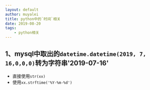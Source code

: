 ```yaml
---
layout: default
author: muyalei
title: python中的`时间`相关
date: 2019-08-20
tags:
    - python相关
---
```



## 1、mysql中取出的`datetime.datetime(2019, 7, 16,0,0,0)`转为字符串'2019-07-16'
  - 直接使用`str(xx)`
  - 使用`xx.strftime('%Y-%m-%d')`  
